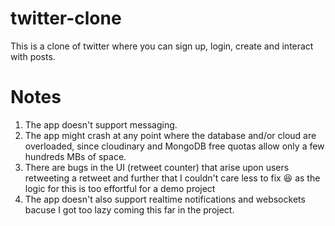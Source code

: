 # twitter-clone
This is a clone of twitter where you can sign up, login, create and interact with posts.

# Notes
1. The app doesn't support messaging.
2. The app might crash at any point where the database and/or cloud are overloaded, since cloudinary and MongoDB free quotas allow only a few hundreds MBs of space.
3. There are bugs in the UI (retweet counter) that arise upon users retweeting a retweet and further that I couldn't care less to fix 😆 as the logic for this is too effortful for a demo project
4. The app doesn't also support realtime notifications and websockets bacuse I got too lazy coming this far in the project.
